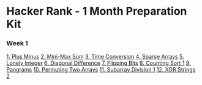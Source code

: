# Hacker Rank - 1 Month Preparation Kit

### Week 1

[1. Plus Minus](./01-numbers-ratios/)
[2. Mini-Max Sum](./02-min-max-sum/minMaxSum.md)
[3. Time Conversion](./03-time-conversion/time-conversion.md)
[4. Sparse Arrays](./04-sparse-arrays/sparse-arrays.md)
[5. Lonely Integer](./05-lonely-integer/lonelyInteger.md)
[6. Diagonal Difference](./06-filpping-bits/flipping-bits.md)
[7. Flipping Bits](./07-diagonal-difference/diagonal-difference.md)
[8. Counting Sort 1](./08-Comparison%20Sorting/comparison-sorting.md)
[9. Pangrams](./09-Pangram/pangram.md)
[10. Permuting Two Arrays](./10-Permuting%20Two%20Arrays/permuting-two-arrays.md)
[11. Subarray Division 1]()
[12. XOR Strings 2]()